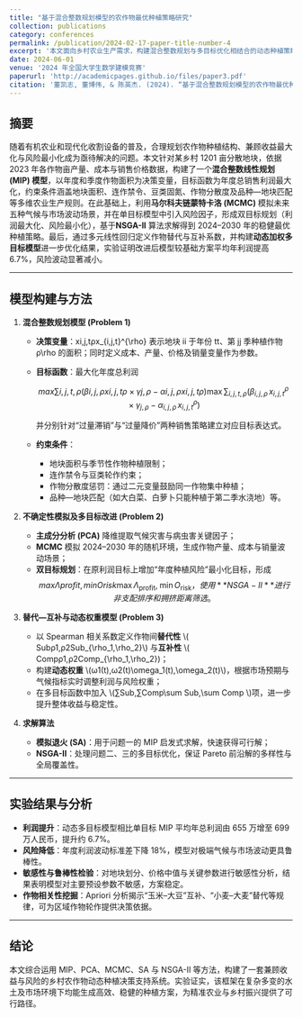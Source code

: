 ```yaml
---
title: "基于混合整数规划模型的农作物最优种植策略研究"
collection: publications
category: conferences
permalink: /publication/2024-02-17-paper-title-number-4
excerpt: '本文面向乡村农业生产需求，构建混合整数规划与多目标优化相结合的动态种植策略模型，实现2024–2030年各作物种植面积的最优分配。'
date: 2024-06-01
venue: '2024 年全国大学生数学建模竞赛'
paperurl: 'http://academicpages.github.io/files/paper3.pdf'
citation: '董凯志, 董博伟, & 陈英杰. (2024). “基于混合整数规划模型的农作物最优种植策略研究.” <i>2024 年全国大学生数学建模竞赛论文集</i>'
---
```


## 摘要

随着有机农业和现代化收割设备的普及，合理规划农作物种植结构、兼顾收益最大化与风险最小化成为亟待解决的问题。本文针对某乡村 1201 亩分散地块，依据 2023 年各作物亩产量、成本与销售价格数据，构建了一个**混合整数线性规划 (MIP) 模型**，以年度和季度作物面积为决策变量，目标函数为年度总销售利润最大化，约束条件涵盖地块面积、连作禁令、豆类固氮、作物分散度及品种—地块匹配等多维农业生产规则。在此基础上，利用**马尔科夫链蒙特卡洛 (MCMC)** 模拟未来五种气候与市场波动场景，并在单目标模型中引入风险因子，形成双目标规划（利润最大化、风险最小化），基于**NSGA-II** 算法求解得到 2024–2030 年的稳健最优种植策略。最后，通过多元线性回归定义作物替代与互补系数，并构建**动态加权多目标模型**进一步优化结果，实验证明改进后模型较基础方案平均年利润提高 6.7%，风险波动显著减小。

------

## 模型构建与方法

1. **混合整数规划模型 (Problem 1)**

   - **决策变量**：xi,j,tρx_{i,j,t}^{\rho} 表示地块 ii 于年份 tt、第 jj 季种植作物 ρ\rho 的面积；同时定义成本、产量、价格及销量变量作为参数。

   - **目标函数**：最大化年度总利润

     $$ max⁡∑i,j,t,ρ(βi,j,ρ xi,j,tρ×γj,ρ−αi,j,ρ xi,j,tρ)  \max \sum_{i,j,t,\rho} \bigl(\beta_{i,j,\rho}\,x_{i,j,t}^{\rho}\times\gamma_{j,\rho} - \alpha_{i,j,\rho}\,x_{i,j,t}^{\rho}\bigr) $$

     并分别针对“过量滞销”与“过量降价”两种销售策略建立对应目标表达式。

   - **约束条件**：

     - 地块面积与季节性作物种植限制；
     - 连作禁令与豆类轮作约束；
     - 作物分散度惩罚：通过二元变量鼓励同一作物集中种植；
     - 品种—地块匹配（如大白菜、白萝卜只能种植于第二季水浇地）等。

2. **不确定性模拟及多目标改进 (Problem 2)**

   - **主成分分析 (PCA)** 降维提取气候灾害与病虫害关键因子；
   - **MCMC** 模拟 2024–2030 年的随机环境，生成作物产量、成本与销量波动场景；
   - **双目标规划**：在原利润目标上增加“年度种植风险”最小化目标，形成
      $$ max⁡Λprofit,  min⁡Orisk\max\Lambda_{\text{profit}},\;\min O_{\text{risk}}，使用**NSGA-II** 进行非支配排序和拥挤距离筛选。 $$

3. **替代—互补与动态权重模型 (Problem 3)**

   - 以 Spearman 相关系数定义作物间**替代性** \\( Subρ1,ρ2Sub_{\rho_1,\rho_2}\\) 与**互补性** \\( Compρ1,ρ2Comp_{\rho_1,\rho_2})；
   - 构建**动态权重** \\(ω1(t),ω2(t)\omega_1(t),\omega_2(t)\\)，根据市场预期与气候指标实时调整利润与风险权重；
   - 在多目标函数中加入 \\(∑Sub,∑Comp\sum Sub,\sum Comp \\)项，进一步提升整体收益与稳定性。

4. **求解算法**

   - **模拟退火 (SA)**：用于问题一的 MIP 启发式求解，快速获得可行解；
   - **NSGA-II**：处理问题二、三的多目标优化，保证 Pareto 前沿解的多样性与全局覆盖性。

------

## 实验结果与分析

- **利润提升**：动态多目标模型相比单目标 MIP 平均年总利润由 655 万增至 699 万人民币，提升约 6.7%。
- **风险降低**：年度利润波动标准差下降 18%，模型对极端气候与市场波动更具鲁棒性。
- **敏感性与鲁棒性检验**：对地块划分、价格中值与关键参数进行敏感性分析，结果表明模型对主要预设参数不敏感，方案稳定。
- **作物相关性挖掘**：Apriori 分析揭示“玉米–大豆”互补、“小麦–大麦”替代等规律，可为区域作物轮作提供决策依据。

------

## 结论

本文综合运用 MIP、PCA、MCMC、SA 与 NSGA-II 等方法，构建了一套兼顾收益与风险的乡村农作物动态种植决策支持系统。实验证实，该框架在复杂多变的水土及市场环境下均能生成高效、稳健的种植方案，为精准农业与乡村振兴提供了可行路径。
